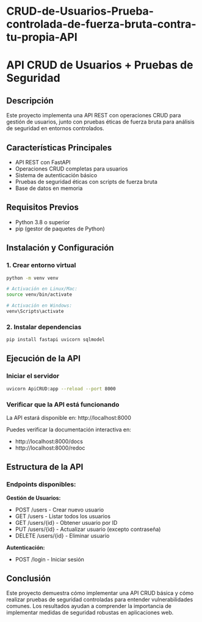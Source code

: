 # CRUD-de-Usuarios-Prueba-controlada-de-fuerza-bruta-contra-tu-propia-API
# API CRUD de Usuarios + Pruebas de Seguridad

## Descripción
Este proyecto implementa una API REST con operaciones CRUD para gestión de usuarios, junto con pruebas éticas de fuerza bruta para análisis de seguridad en entornos controlados.

## Características Principales
- API REST con FastAPI
- Operaciones CRUD completas para usuarios
- Sistema de autenticación básico
- Pruebas de seguridad éticas con scripts de fuerza bruta
- Base de datos en memoria

## Requisitos Previos
- Python 3.8 o superior
- pip (gestor de paquetes de Python)

## Instalación y Configuración

### 1. Crear entorno virtual
```bash
python -m venv venv

# Activación en Linux/Mac:
source venv/bin/activate

# Activación en Windows:
venv\Scripts\activate
```

### 2. Instalar dependencias
```bash
pip install fastapi uvicorn sqlmodel
```

## Ejecución de la API

### Iniciar el servidor
```bash
uvicorn ApiCRUD:app --reload --port 8000
```

### Verificar que la API está funcionando
La API estará disponible en: http://localhost:8000

Puedes verificar la documentación interactiva en:
- http://localhost:8000/docs
- http://localhost:8000/redoc

## Estructura de la API

### Endpoints disponibles:

**Gestión de Usuarios:**
- POST /users - Crear nuevo usuario
- GET /users - Listar todos los usuarios
- GET /users/{id} - Obtener usuario por ID
- PUT /users/{id} - Actualizar usuario (excepto contraseña)
- DELETE /users/{id} - Eliminar usuario

**Autenticación:**
- POST /login - Iniciar sesión

## Conclusión

Este proyecto demuestra cómo implementar una API CRUD básica y cómo realizar pruebas de seguridad controladas para entender vulnerabilidades comunes. Los resultados ayudan a comprender la importancia de implementar medidas de seguridad robustas en aplicaciones web.
